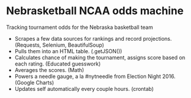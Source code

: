 # Nebrasketball NCAA odds machine
Tracking tournament odds for the Nebraska basketball team

- Scrapes a few data sources for rankings and record projections. (Requests, Selenium, BeautifulSoup)
- Pulls them into an HTML table. (.getJSON())
- Calculates chance of making the tournament, assigns score based on each rating. (Educated guesswork)
- Averages the scores. (Math)
- Powers a needle gauge, a la #nytneedle from Election Night 2016. (Google Charts)
- Updates self automatically every couple hours. (crontab)
